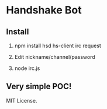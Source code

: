 # Handshake Bot

## Install

1. npm install hsd hs-client irc request

2. Edit nickname/channel/password

3. node irc.js

## Very simple POC!

MIT License.

